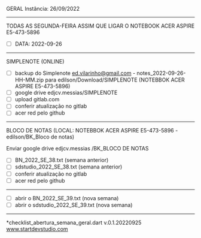 <CHECKLIST ABERTURA DA SEMANA> GERAL
Instância: 26/09/2022

-----------------------------------------------------------------------------
TODAS AS  SEGUNDA-FEIRA ASSIM QUE LIGAR O NOTEBOOK ACER ASPIRE E5-473-5896
- [ ] DATA: 2022-09-26
-----------------------------------------------------------------------------
SIMPLENOTE (ONLINE)
- [ ] backup do Simplenote ed.vilarinho@gmail.com - notes_2022-09-26-HH-MM.zip
      para edilson/Download/SIMPLENOTE (NOTEBBOK ACER ASPIRE E5-473-5896)
- [ ] google drive edjcv.messias/SIMPLENOTE
- [ ] upload gitlab.com
- [ ] conferir atualização no gitlab
- [ ] acer red pelo github
-----------------------------------------------------------------------------
BLOCO DE NOTAS (LOCAL: NOTEBBOK ACER ASPIRE E5-473-5896 - edilson/BK_Bloco de notas)

Enviar google drive edjcv.messias /BK_BLOCO DE NOTAS
- [ ] BN_2022_SE_38.txt (semana anterior) 
- [ ] sdstudio_2022_SE_38.txt (semana anterior)
- [ ] conferir atualização no gitlab
- [ ] acer red pelo github
-----------------------------------------------------------------------------
- [ ] abrir o BN_2022_SE_39.txt (nova semana)
- [ ] abrir o sdstudio_2022_SE_39.txt (nova semana)
-----------------------------------------------------------------------------
*checklist_abertura_semana_geral.dart v.0.1.20220925
www.startdevstudio.com

